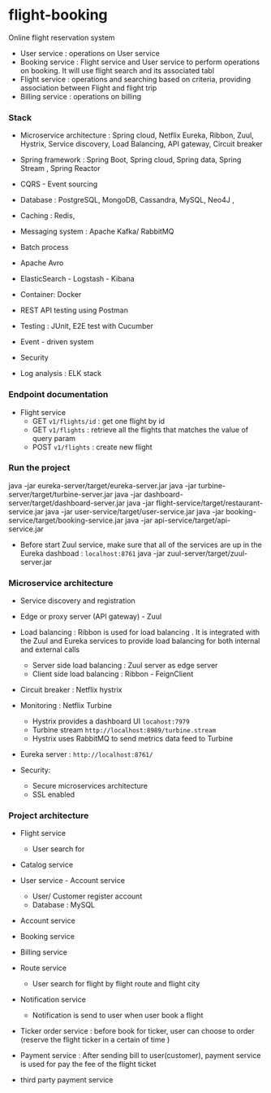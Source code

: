 # flight-booking
Online flight reservation system 

+ User service : operations on User service 
+ Booking service : Flight service and User service to perform operations on booking. It will use flight search and its associated tabl
+ Flight service : operations and searching based on criteria, providing association between Flight and flight trip 
+ Billing service : operations on billing 


### Stack 
+ Microservice architecture : Spring cloud, Netflix Eureka, Ribbon, Zuul, Hystrix, Service discovery, Load Balancing, API gateway, Circuit breaker 
+ Spring framework : Spring Boot, Spring cloud, Spring data, Spring Stream , Spring Reactor
+ CQRS - Event sourcing 
+ Database : PostgreSQL, MongoDB, Cassandra, MySQL, Neo4J , 
+ Caching : Redis, 
+ Messaging system : Apache Kafka/ RabbitMQ 
+ Batch process 
+ Apache Avro
+ ElasticSearch - Logstash - Kibana 
+ Container: Docker 

+ REST API testing using Postman
+ Testing : JUnit, E2E test with Cucumber
+ Event - driven system 
+ Security 
+ Log analysis : ELK stack


### Endpoint documentation 
+ Flight service
    + GET `v1/flights/id` : get one flight by id 
    + GET `v1/flights` : retrieve all the flights that matches the value of query param 
    + POST `v1/flights` : create new flight 





### Run the project 

java -jar eureka-server/target/eureka-server.jar 
java -jar turbine-server/target/turbine-server.jar 
java -jar dashboard-server/target/dashboard-server.jar 
java -jar flight-service/target/restaurant-service.jar 
java -jar user-service/target/user-service.jar 
java -jar booking-service/target/booking-service.jar 
java -jar api-service/target/api-service.jar

+ Before start Zuul service, make sure that all of the services are up in the Eureka dashboad : `localhost:8761`
java -jar zuul-server/target/zuul-server.jar 





### Microservice architecture 
+ Service discovery and registration 
+ Edge or proxy server (API gateway) - Zuul 
+ Load balancing : Ribbon is used for load balancing . It is integrated with the Zuul and Eureka services to provide load balancing for both internal and external calls 
    + Server side load balancing : Zuul server as edge server 
    + Client side load balancing : Ribbon - FeignClient 
+ Circuit breaker : Netflix hystrix 
+ Monitoring : Netflix Turbine 
    + Hystrix provides a dashboard UI `locahost:7979`
    + Turbine stream `http://localhost:8989/turbine.stream`
    + Hystrix uses RabbitMQ to send metrics data feed to Turbine 
+ Eureka server : `http://localhost:8761/`

+ Security: 
    + Secure microservices architecture 
    + SSL enabled 








### Project architecture
+ Flight service    
    + User search for 
+ Catalog service 

+ User service - Account service 
    + User/ Customer register account
    + Database : MySQL 
+ Account service 
+ Booking service 
+ Billing service 
+ Route service 
    + User search for flight by flight route and flight city
+ Notification service 
    + Notification is send to user when user book a flight 
+ Ticker order service : before book for ticker, user can choose to order (reserve the flight ticker in a certain of time )
+ Payment service : After sending bill to user(customer), payment service is used for pay the fee of the flight ticket 
+ third party payment service 